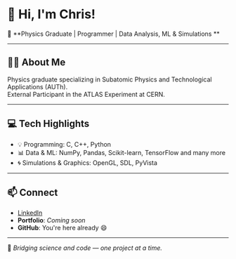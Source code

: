 # 👋 Hi, I'm Chris!

🚀 **Physics Graduate | Programmer | Data Analysis, ML & Simulations **

---

## 👨‍🔬 About Me  
Physics graduate specializing in Subatomic Physics and Technological Applications (AUTh).  
External Participant in the ATLAS Experiment at CERN.  

---

## 💻 Tech Highlights

- 💡 Programming: C, C++, Python  
- 📊 Data & ML: NumPy, Pandas, Scikit-learn, TensorFlow and many more
- 🌀 Simulations & Graphics: OpenGL, SDL, PyVista

---

## 📫 Connect

- [LinkedIn](https://www.linkedin.com/in/panagiotisteas/)  
- **Portfolio**: _Coming soon_  
- **GitHub**: You're here already 😄  

---

🚀 *Bridging science and code — one project at a time.*
